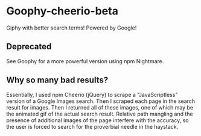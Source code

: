 # Goophy-cheerio-beta
Giphy with better search terms!  Powered by Google!

## Deprecated
See Goophy for a more powerful version using npm Nightmare.

## Why so many bad results?
Essentially, I used npm Cheerio (jQuery) to scrape a "JavaScriptless" version of a Google Images search.  Then I scraped each page in the search result for images.  Then I returned all of these images, one of which may be the animated gif of the actual search result.  Relative path mangling and the presence of additional images of the page interfere with the accuracy, so the user is forced to search for the proverbial needle in the haystack.
